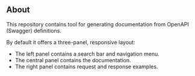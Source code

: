 ## About

This repository contains tool for generating documentation from OpenAPI (Swagger) definitions.

By default it offers a three-panel, responsive layout:

- The left panel contains a search bar and navigation menu.
- The central panel contains the documentation.
- The right panel contains request and response examples.
